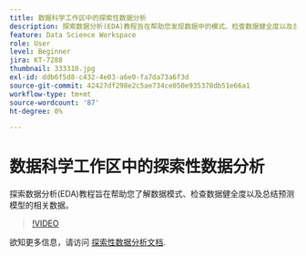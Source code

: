 ```yaml
---
title: 数据科学工作区中的探索性数据分析
description: 探索数据分析(EDA)教程旨在帮助您发现数据中的模式、检查数据健全度以及总结预测模型的相关数据。
feature: Data Science Workspace
role: User
level: Beginner
jira: KT-7288
thumbnail: 333310.jpg
exl-id: ddb6f5d8-c432-4e03-a6e0-fa7da73a6f3d
source-git-commit: 42427df298e2c5ae734ce050e935378db51e66a1
workflow-type: tm+mt
source-wordcount: '87'
ht-degree: 0%

---
```


# 数据科学工作区中的探索性数据分析

探索数据分析(EDA)教程旨在帮助您了解数据模式、检查数据健全度以及总结预测模型的相关数据。

>[!VIDEO](https://video.tv.adobe.com/v/333310)

欲知更多信息，请访问 [探索性数据分析文档](https://experienceleague.adobe.com/docs/experience-platform/data-science-workspace/jupyterlab/eda-notebook.html?lang=en).
